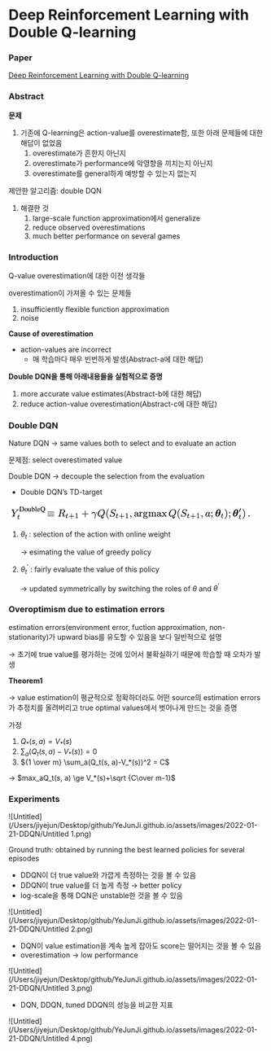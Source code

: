 # Deep Reinforcement Learning with Double Q-learning

### Paper

[Deep Reinforcement Learning with Double Q-learning](https://arxiv.org/abs/1509.06461)

### Abstract

**문제**

1. 기존에 Q-learning은 action-value를 overestimate함, 또한 아래 문제들에 대한 해답이 없었음
    1. overestimate가 흔한지 아닌지
    2. overestimate가 performance에 악영향을 끼치는지 아닌지
    3. overestimate를 general하게 예방할 수 있는지 없는지

제안한 알고리즘: double DQN

1. 해결한 것
    1. large-scale function approximation에서 generalize
    2. reduce observed overestimations
    3. much better performance on several games
    

### Introduction

Q-value overestimation에 대한 이전 생각들

overestimation이 가져올 수 있는 문제들

1. insufficiently flexible function approximation
2. noise

**Cause of overestimation**

- action-values are incorrect
    - 매 학습마다 매우 빈번하게 발생(Abstract-a에 대한 해답)

**Double DQN을 통해 아래내용들을 실험적으로 증명**

1. more accurate value estimates(Abstract-b에 대한 해답)
2. reduce action-value overestimation(Abstract-c에 대한 해답)

### Double DQN

Nature DQN → same values both to select and to evaluate an action

문제점: select overestimated value

Double DQN → decouple the selection from the evaluation

- Double DQN’s TD-target

![Untitled](/assets/images/2022-01-21-DDQN/Untitled.png)

1. $\theta_t$ : selection of the action with online weight
    
    → esimating the value of greedy policy
    
2. $\theta^\prime_t$ : fairly evaluate the value of this policy
    
    → updated symmetrically by switching the roles of $\theta$ and $\theta^\prime$
    

### Overoptimism due to estimation errors

estimation errors(environment error, fuction approximation, non-stationarity)가 upward bias를 유도할 수 있음을 보다 일반적으로 설명

→ 초기에 true value를 평가하는 것에 있어서 불확실하기 때문에 학습할 때 오차가 발생

**Theorem1**

→ value estimation이 평균적으로 정확하더라도 어떤 source의 estimation errors가 추정치를 올려버리고 true optimal values에서 벗어나게 만드는 것을 증명

가정

1. $Q_*(s, a) = V_*(s)$
2. $\sum_a(Q_t(s, a)-V_*(s)) = 0$
3. ${1 \over m} \sum_a(Q_t(s, a)-V_*(s))^2 = C$

→ $max_aQ_t(s, a) \ge V_*(s)+\sqrt {C\over m-1}$

### Experiments

![Untitled](/Users/jiyejun/Desktop/github/YeJunJi.github.io/assets/images/2022-01-21-DDQN/Untitled 1.png)

Ground truth: obtained by running the best learned policies for several episodes 

- DDQN이 더 true value와 가깝게  측정하는 것을 볼 수 있음
- DDQN이 true value를 더 높게 측정 → better policy
- log-scale을 통해 DQN은 unstable한 것을 볼 수 있음

![Untitled](/Users/jiyejun/Desktop/github/YeJunJi.github.io/assets/images/2022-01-21-DDQN/Untitled 2.png)

- DQN이 value estimation을 계속 높게 잡아도 score는 떨어지는 것을 볼 수 있음
- overestimation → low performance

![Untitled](/Users/jiyejun/Desktop/github/YeJunJi.github.io/assets/images/2022-01-21-DDQN/Untitled 3.png)

- DQN, DDQN, tuned DDQN의 성능을 비교한 지표

![Untitled](/Users/jiyejun/Desktop/github/YeJunJi.github.io/assets/images/2022-01-21-DDQN/Untitled 4.png)